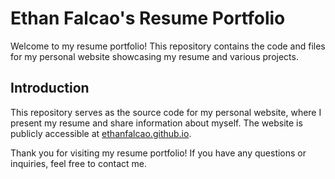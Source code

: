 # Ethan Falcao's Resume Portfolio

Welcome to my resume portfolio! This repository contains the code and files for my personal website showcasing my resume and various projects.

## Introduction
This repository serves as the source code for my personal website, where I present my resume and share information about myself. The website is publicly accessible at [ethanfalcao.github.io](https://ethanfalcao.github.io).



Thank you for visiting my resume portfolio! If you have any questions or inquiries, feel free to contact me.
